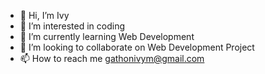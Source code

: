 - 👋 Hi, I’m Ivy
- 👀 I’m interested in coding
- 🌱 I’m currently learning Web Development
- 💞️ I’m looking to collaborate on Web Development Project
- 📫 How to reach me gathonivym@gmail.com
  

<!---
Ivy253/Ivy253 is a ✨ special ✨ repository because its `README.md` (this file) appears on your GitHub profile.
You can click the Preview link to take a look at your changes.
--->
